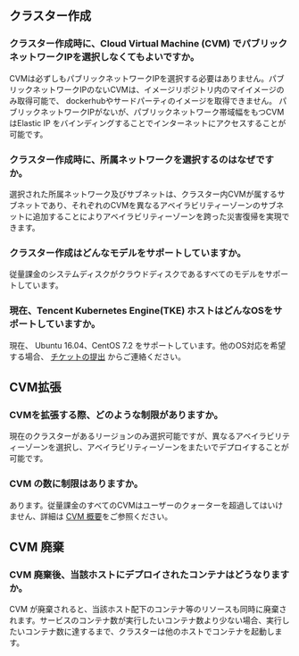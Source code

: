 ## クラスター作成

### クラスター作成時に、Cloud Virtual Machine (CVM) でパブリックネットワークIPを選択しなくてもよいですか。

CVMは必ずしもパブリックネットワークIPを選択する必要はありません。パブリックネットワークIPのないCVMは、イメージリポジトリ内のマイイメージのみ取得可能で、 dockerhubやサードパーティのイメージを取得できません。
パブリックネットワークIPがないが、パブリックネットワーク帯域幅をもつCVMはElastic IP をバインディングすることでインターネットにアクセスすることが可能です。

### クラスター作成時に、所属ネットワークを選択するのはなぜですか。

選択された所属ネットワーク及びサブネットは、クラスター内CVMが属するサブネットであり、それぞれのCVMを異なるアベイラビリティーゾーンのサブネットに追加することによりアベイラビリティーゾーンを跨った災害復帰を実現できます。

### クラスター作成はどんなモデルをサポートしていますか。

従量課金のシステムディスクがクラウドディスクであるすべてのモデルをサポートしています。

### 現在、Tencent Kubernetes Engine(TKE) ホストはどんなOSをサポートしていますか。

現在、 Ubuntu 16.04、CentOS 7.2 をサポートしています。他のOS対応を希望する場合、 [チケットの提出](https://console.cloud.tencent.com/workorder/category) からご連絡ください。

## CVM拡張

### CVMを拡張する際、どのような制限がありますか。

現在のクラスターがあるリージョンのみ選択可能ですが、異なるアベイラビリティーゾーンを選択し、アベイラビリティーゾーンをまたいでデプロイすることが可能です。

### CVM の数に制限はありますか。

あります。従量課金のすべてのCVMはユーザーのクォーターを超過してはいけません、詳細は [CVM 概要](https://console.cloud.tencent.com/cvm/overview)をご参照ください。

## CVM 廃棄

### CVM 廃棄後、当該ホストにデプロイされたコンテナはどうなりますか。

CVM が廃棄されると、当該ホスト配下のコンテナ等のリソースも同時に廃棄されます。サービスのコンテナ数が実行したいコンテナ数より少ない場合、実行したいコンテナ数に達するまで、クラスターは他のホストでコンテナを起動します。
